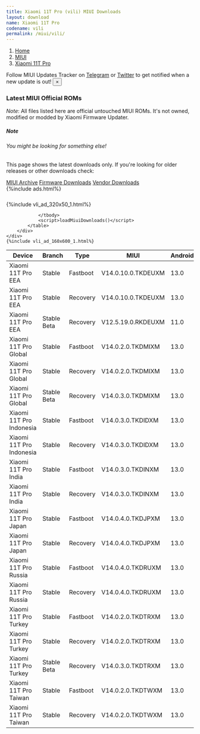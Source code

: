 ```yaml
---
title: Xiaomi 11T Pro (vili) MIUI Downloads
layout: download
name: Xiaomi 11T Pro
codename: vili
permalink: /miui/vili/
---
```

<nav aria-label="breadcrumb">
    <ol class="breadcrumb">
        <li class="breadcrumb-item"><a href="/">Home</a></li>
        <li class="breadcrumb-item"><a href="/miui/">MIUI</a></li>
        <li class="breadcrumb-item active" aria-current="page"><a href="/miui/vili/">Xiaomi 11T Pro</a></li>
    </ol>
</nav>
<div class="alert alert-primary alert-dismissible fade show" role="alert">
    Follow MIUI Updates Tracker on <a href="https://t.me/MIUIUpdatesTracker" class="alert-link">Telegram</a>
     or <a href="https://twitter.com/MiFwUpdater" class="alert-link">Twitter</a> to get notified when a new update is out!
    <button type="button" class="close" data-dismiss="alert" aria-label="Close">
        <span aria-hidden="true">&times;</span>
    </button>
</div>

### Latest MIUI Official ROMs
*Note*: All files listed here are official untouched MIUI ROMs. It's not owned, modified or modded by Xiaomi Firmware Updater.
<div class="card">
  <div class="card-body">
    <h5 class="card-title">Note</h5>
    <h6 class="card-subtitle mb-2 text-muted">You might be looking for something else!</h6>
    <p class="card-text">This page shows the latest downloads only.
     If you're looking for older releases or other downloads check:</p>
    <a href="/archive/miui/vili/" class="card-link">MIUI Archive</a>
    <a href="/firmware/vili/" class="card-link">Firmware Downloads</a>
    <a href="/vendor/vili/" class="card-link">Vendor Downloads</a>
  </div>
</div>
{%include ads.html%}
<div class="row justify-content-center">
    <div class="col-10">
        <div class="table-responsive-md" style="margin-top: 25px;">
            {%include vli_ad_320x50_1.html%}
            <table id="miui" class="display dt-responsive nowrap compact table table-striped table-hover table-sm">
                <thead class="thead-dark">
                    <tr>
                        <th data-ref="device">Device</th>
                        <th data-ref="branch">Branch</th>
                        <th data-ref="type">Type</th>
                        <th data-ref="miui">MIUI</th>
                        <th data-ref="android">Android</th>
                        <th data-ref="size">Size</th>
                        <th data-ref="size">Date</th>
                        <th data-ref="link">Link</th>
                    </tr>
                </thead>
                <tbody>
                <tr><td>Xiaomi 11T Pro EEA</td><td>Stable</td><td>Fastboot</td><td>V14.0.10.0.TKDEUXM</td><td>13.0</td><td>6.4 GB</td><td>2023-05-30</td><td><a href="/miui/vili/stable/V14.0.10.0.TKDEUXM/">Download</a></td></tr>
<tr><td>Xiaomi 11T Pro EEA</td><td>Stable</td><td>Recovery</td><td>V14.0.10.0.TKDEUXM</td><td>13.0</td><td>4.8 GB</td><td>2023-06-14</td><td><a href="/miui/vili/stable/V14.0.10.0.TKDEUXM/">Download</a></td></tr>
<tr><td>Xiaomi 11T Pro EEA</td><td>Stable Beta</td><td>Recovery</td><td>V12.5.19.0.RKDEUXM</td><td>11.0</td><td>3.4 GB</td><td>2021-12-20</td><td><a href="/miui/vili/stable beta/V12.5.19.0.RKDEUXM/">Download</a></td></tr>
<tr><td>Xiaomi 11T Pro Global</td><td>Stable</td><td>Fastboot</td><td>V14.0.2.0.TKDMIXM</td><td>13.0</td><td>6.8 GB</td><td>2023-04-24</td><td><a href="/miui/vili/stable/V14.0.2.0.TKDMIXM/">Download</a></td></tr>
<tr><td>Xiaomi 11T Pro Global</td><td>Stable</td><td>Recovery</td><td>V14.0.2.0.TKDMIXM</td><td>13.0</td><td>4.8 GB</td><td>2023-05-09</td><td><a href="/miui/vili/stable/V14.0.2.0.TKDMIXM/">Download</a></td></tr>
<tr><td>Xiaomi 11T Pro Global</td><td>Stable Beta</td><td>Recovery</td><td>V14.0.3.0.TKDMIXM</td><td>13.0</td><td>4.8 GB</td><td>2023-07-10</td><td><a href="/miui/vili/stable beta/V14.0.3.0.TKDMIXM/">Download</a></td></tr>
<tr><td>Xiaomi 11T Pro Indonesia</td><td>Stable</td><td>Fastboot</td><td>V14.0.3.0.TKDIDXM</td><td>13.0</td><td>6.3 GB</td><td>2023-06-07</td><td><a href="/miui/vili/stable/V14.0.3.0.TKDIDXM/">Download</a></td></tr>
<tr><td>Xiaomi 11T Pro Indonesia</td><td>Stable</td><td>Recovery</td><td>V14.0.3.0.TKDIDXM</td><td>13.0</td><td>4.7 GB</td><td>2023-06-28</td><td><a href="/miui/vili/stable/V14.0.3.0.TKDIDXM/">Download</a></td></tr>
<tr><td>Xiaomi 11T Pro India</td><td>Stable</td><td>Fastboot</td><td>V14.0.3.0.TKDINXM</td><td>13.0</td><td>5.6 GB</td><td>2023-05-15</td><td><a href="/miui/vili/stable/V14.0.3.0.TKDINXM/">Download</a></td></tr>
<tr><td>Xiaomi 11T Pro India</td><td>Stable</td><td>Recovery</td><td>V14.0.3.0.TKDINXM</td><td>13.0</td><td>4.8 GB</td><td>2023-05-22</td><td><a href="/miui/vili/stable/V14.0.3.0.TKDINXM/">Download</a></td></tr>
<tr><td>Xiaomi 11T Pro Japan</td><td>Stable</td><td>Fastboot</td><td>V14.0.4.0.TKDJPXM</td><td>13.0</td><td>6.2 GB</td><td>2023-07-03</td><td><a href="/miui/vili/stable/V14.0.4.0.TKDJPXM/">Download</a></td></tr>
<tr><td>Xiaomi 11T Pro Japan</td><td>Stable</td><td>Recovery</td><td>V14.0.4.0.TKDJPXM</td><td>13.0</td><td>4.6 GB</td><td>2023-07-07</td><td><a href="/miui/vili/stable/V14.0.4.0.TKDJPXM/">Download</a></td></tr>
<tr><td>Xiaomi 11T Pro Russia</td><td>Stable</td><td>Fastboot</td><td>V14.0.4.0.TKDRUXM</td><td>13.0</td><td>6.2 GB</td><td>2023-07-04</td><td><a href="/miui/vili/stable/V14.0.4.0.TKDRUXM/">Download</a></td></tr>
<tr><td>Xiaomi 11T Pro Russia</td><td>Stable</td><td>Recovery</td><td>V14.0.4.0.TKDRUXM</td><td>13.0</td><td>4.7 GB</td><td>2023-07-11</td><td><a href="/miui/vili/stable/V14.0.4.0.TKDRUXM/">Download</a></td></tr>
<tr><td>Xiaomi 11T Pro Turkey</td><td>Stable</td><td>Fastboot</td><td>V14.0.2.0.TKDTRXM</td><td>13.0</td><td>6.1 GB</td><td>2023-03-01</td><td><a href="/miui/vili/stable/V14.0.2.0.TKDTRXM/">Download</a></td></tr>
<tr><td>Xiaomi 11T Pro Turkey</td><td>Stable</td><td>Recovery</td><td>V14.0.2.0.TKDTRXM</td><td>13.0</td><td>4.7 GB</td><td>2023-03-20</td><td><a href="/miui/vili/stable/V14.0.2.0.TKDTRXM/">Download</a></td></tr>
<tr><td>Xiaomi 11T Pro Turkey</td><td>Stable Beta</td><td>Recovery</td><td>V14.0.3.0.TKDTRXM</td><td>13.0</td><td>4.7 GB</td><td>2023-06-12</td><td><a href="/miui/vili/stable beta/V14.0.3.0.TKDTRXM/">Download</a></td></tr>
<tr><td>Xiaomi 11T Pro Taiwan</td><td>Stable</td><td>Fastboot</td><td>V14.0.2.0.TKDTWXM</td><td>13.0</td><td>5.6 GB</td><td>2023-06-07</td><td><a href="/miui/vili/stable/V14.0.2.0.TKDTWXM/">Download</a></td></tr>
<tr><td>Xiaomi 11T Pro Taiwan</td><td>Stable</td><td>Recovery</td><td>V14.0.2.0.TKDTWXM</td><td>13.0</td><td>4.6 GB</td><td>2023-06-15</td><td><a href="/miui/vili/stable/V14.0.2.0.TKDTWXM/">Download</a></td></tr>

                </tbody>
                <script>loadMiuiDownloads()</script>
            </table>
        </div>
    </div>
    {%include vli_ad_160x600_1.html%}
</div>
